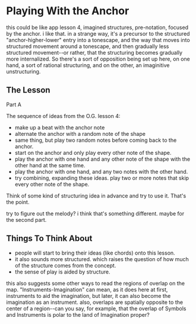 # Playing With the Anchor

this could be like app lesson 4, imagined structures, pre-notation, focused by the anchor. i like that. in a strange way, it's a precursor to the structured "anchor-higher-lower" entry into a tonescape, and the way that moves into structured movement around a tonescape, and then gradually less structured movement--or rather, that the structuring becomes gradually more internalized. So there's a sort of opposition being set up here, on one hand, a sort of rational structuring, and on the other, an imaginitive unstructuring.



## The Lesson

Part A

The sequence of ideas from the O.G. lesson 4:
  - make up a beat with the anchor note
  - alternate the anchor with a random note of the shape
  - same thing, but play two random notes before coming back to the anchor.
  - start on the anchor and only play every other note of the shape.
  - play the anchor with one hand and any other note of the shape with the other hand at the same time.
  - play the anchor with one hand, and any two notes with the other hand.
  - try combining, expanding these ideas. play two or more notes that skip every other note of the shape.

  Think of some kind of structuring idea in advance and try to use it. That's the point.

try to figure out the melody? i think that's something different. maybe for the second part.



## Things To Think About

- people will start to bring their ideas (like chords) onto this lesson.
- it also sounds more structured. which raises the question of how much of the structure comes from the concept.
- the sense of play is aided by structure.

this also suggests some other ways to read the regions of overlap on the map. "Instruments-Imagination" can mean, as it does here at first, instruments to aid the imagination, but later, it can also become the imagination as an instrument. also, overlaps are spatially opposite to the center of a region--can you say, for example, that the overlap of Symbols and Instruments is polar to the land of Imagination proper?
